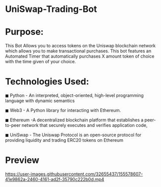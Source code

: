 # UniSwap-Trading-Bot


# Purpose:

This Bot Allows you to access tokens on the Uniswap blockchain network which allows you to make transactional purchases. This bot features an Automated Timer that automatically purchases X amount token of choice with the time given of your choice.  

# Technologies Used:

◼ Python - An interpreted, object-oriented, high-level programming language with dynamic semantics

◼ Web3 - A Python library for interacting with Ethereum.

◼ Ethereum -A decentralized blockchain platform that establishes a peer-to-peer network that securely executes and verifies application code,

◼ UniSwap - The Uniswap Protocol is an open-source protocol for providing liquidity and trading ERC20 tokens on Ethereum


# Preview

https://user-images.githubusercontent.com/32655437/155578607-41e9862a-2460-4161-ad2f-35790c222b0d.mp4



